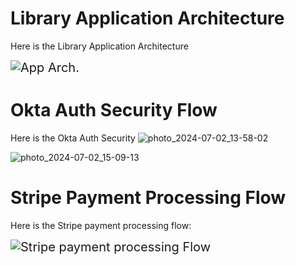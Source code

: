 
# Library Application Architecture

Here is the Library Application Architecture

<div style="font-size: 20px;">
  <img src="https://github.com/nikhilgayakwad121/React-library-App/assets/118470700/7e6e845a-24cd-4d10-967d-fa4a2f938766" alt="App Arch.">
</div>

#  Okta Auth Security Flow

Here is the Okta Auth Security
![photo_2024-07-02_13-58-02](https://github.com/nikhilgayakwad121/React-library-App/assets/118470700/a4c1936b-ad25-419e-a727-9b58067cd8c9)

![photo_2024-07-02_15-09-13](https://github.com/nikhilgayakwad121/React-library-App/assets/118470700/629a54ef-20e7-422e-9d7c-cdc4695550e7)





# Stripe Payment Processing Flow

Here is the Stripe payment processing flow:

<div style="font-size: 20px;">
  <img src="https://github.com/nikhilgayakwad121/React-library-App/assets/118470700/4db61a34-5709-4d91-9384-db37b743e06f" alt="Stripe payment processing Flow">
</div>
